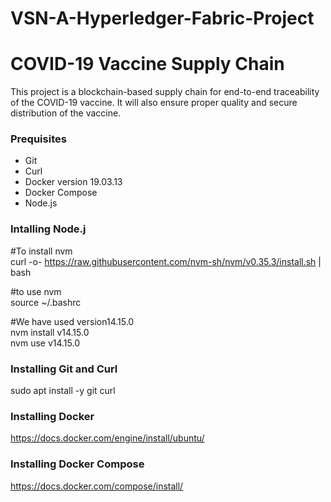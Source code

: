 # VSN-A-Hyperledger-Fabric-Project
# COVID-19 Vaccine Supply Chain           
This project is a blockchain-based supply chain for end-to-end traceability of the COVID-19 vaccine. It will also ensure proper quality and secure distribution of the vaccine.
### Prequisites
* Git
* Curl
* Docker version 19.03.13
* Docker Compose
* Node.js

### Intalling Node.j
#To install nvm<br>
curl -o- https://raw.githubusercontent.com/nvm-sh/nvm/v0.35.3/install.sh | bash

#to use nvm<br>
source ~/.bashrc

#We have used version14.15.0<br>
nvm install v14.15.0<br>
nvm use v14.15.0


### Installing Git and Curl
sudo apt install -y git curl

### Installing Docker
https://docs.docker.com/engine/install/ubuntu/

### Installing Docker Compose
https://docs.docker.com/compose/install/
